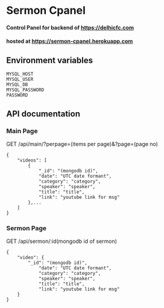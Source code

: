 # Sermon Cpanel

#### Control Panel for backend of https://delhicfc.com
#### hosted at https://sermon-cpanel.herokuapp.com

## Environment variables
```
MYSQL_HOST
MYSQL_USER
MYSQL_DB
MYSQL_PASSWORD
PASSWORD
```

## API documentation
### Main Page
GET /api/main/?perpage=(items per page)&?page=(page no)
```
{
    "videos": [
        {
            "_id": "(mongodb id)",
            "date": "UTC date formant",
            "category": "category",
            "speaker": "speaker",
            "title": "title",
            "link": "youtube link for msg"
        },...
    ]
}
```

### Sermon Page
GET /api/sermon/:id(mongodb id of sermon)
```
{
    "video": {
        "_id": "(mongodb id)",
            "date": "UTC date formant",
            "category": "category",
            "speaker": "speaker",
            "title": "title",
            "link": "youtube link for msg"
    }
}
```